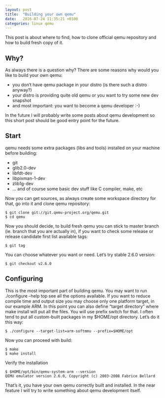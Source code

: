 ```yaml
---
layout: post
title:  "Building your own qemu"
date:   2016-07-24 11:35:21 +0100
categories: linux qemu
---
```


This post is about where to find, how to clone official qemu repository and how to build fresh copy of it.

## Why? ##

As always there is a question why? There are some reasons why would you like to build your own qemu:

* you don’t have qemu package in your distro (is there such a distro anyway?)
* your distro is providing quite old qemu or you want to try some new dev snapshot
* and most important: you want to become a qemu developer :-)

In the future I will probably write some posts about qemu development so this short post should be good entry
point for the future.

## Start ##

qemu needs some extra packages (libs and tools) installed on your machine before building:


* git
* glib2.0-dev
* libfdt-dev
* libpixman-1-dev
* zlib1g-dev
* … and of course some basic dev stuff like C compiler, make, etc

Now you can get sources, as always create some workspace directory for that, go into it and clone qemu
repository:

	$ git clone git://git.qemu-project.org/qemu.git
	$ cd qemu

Now you should decide, to build fresh qemu you can stick to master branch (ie. branch that you are actually
in), if you want to check some release or release candidate first list available tags:

	$ git tag

You can choose whatever you want or need. Let’s try stable 2.6.0 version:

	$ git checkout v2.6.0

## Configuring ##

This is the most important part of building qemu. You may want to run ./configure –help top see all the
options available. If you want to reduce compile time and output size you may choose only one platform
target, in our example ARM. In this point you can also define “target directory” where make install will put
all the files. You will use prefix switch for that. I often tend to put all custom-built packages in my $HOME/opt directory. Let’s do it this way:

	$ ./configure --target-list=arm-softmmu --prefix=$HOME/opt

Now you can proceed with build:

	$ make
	$ make install

Verify the installation

	$ $HOME/opt/bin/qemu-system-arm --version
	QEMU emulator version 2.6.0, Copyright (c) 2003-2008 Fabrice Bellard

That’s it, you have your own qemu correctly built and installed. In the near feature I will try to write
something about qemu development itself.
